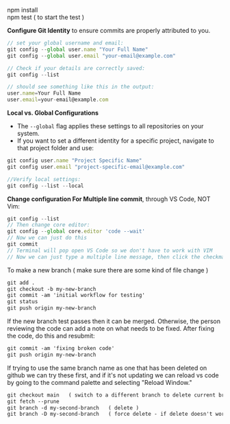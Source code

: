 npm install    
npm test  ( to start the test )

**Configure Git Identity** to ensure commits are properly attributed to you.
```js
// set your global username and email:
git config --global user.name "Your Full Name"
git config --global user.email "your-email@example.com"

// Check if your details are correctly saved:
git config --list 

// should see something like this in the output:
user.name=Your Full Name
user.email=your-email@example.com
```

**Local vs. Global Configurations**
- The `--global` flag applies these settings to all repositories on your system.
- If you want to set a different identity for a specific project, navigate to that project folder and use:
```js
git config user.name "Project Specific Name"
git config user.email "project-specific-email@example.com"

//Verify local settings:
git config --list --local
```
**Change configuration For Multiple line commit**, through VS Code, NOT Vim:
  ```js
  git config --list
 // Then change core editor:
  git config --global core.editor 'code --wait'
  // Now we can just do this
  git commit
  // Terminal will pop open VS Code so we don't have to work with VIM
  // Now we can just type a multiple line message, then click the checkmark and submit
  
  ```


To make a new branch  ( make sure there are some kind of file change )
```md
git add .
git checkout -b my-new-branch
git commit -am 'initial workflow for testing'
git status
git push origin my-new-branch
```
If the new branch test passes then it can be merged.
Otherwise, the person reviewing the code can add a note on what needs to be fixed.
After fixing the code, do this and resubmit:

```md
git commit -am 'fixing broken code'
git push origin my-new-branch
```

If trying to use the same branch name as one that has been deleted on github
we can try these first, and if it's not updating we can reload vs code by going
to the command palette and selecting "Reload Window."

```md
git checkout main   ( switch to a different branch to delete current branch )
git fetch --prune
git branch -d my-second-branch   ( delete )
git branch -D my-second-branch   ( force delete - if delete doesn't work )
``` 